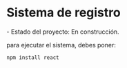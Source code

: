 <h1>Sistema de registro</h1>
- Estado del proyecto: En construcción.

para ejecutar el sistema, debes poner:

```npm install react```
